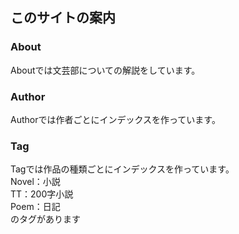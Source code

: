## このサイトの案内
### About 
Aboutでは文芸部についての解説をしています。
### Author 
Authorでは作者ごとにインデックスを作っています。  
### Tag
Tagでは作品の種類ごとにインデックスを作っています。  
Novel：小説  
TT：200字小説  
Poem：日記  
のタグがあります